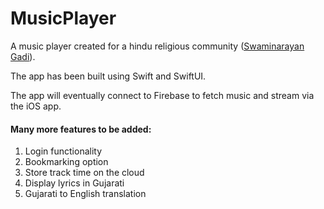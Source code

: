 # MusicPlayer
A music player created for a hindu religious community ([Swaminarayan Gadi](https://swaminarayangadi.com)). 

The app has been built using Swift and SwiftUI.

The app will eventually connect to Firebase to fetch music and stream via the iOS app.

#### Many more features to be added:

1. Login functionality
2. Bookmarking option
3. Store track time on the cloud
4. Display lyrics in Gujarati
5. Gujarati to English translation

